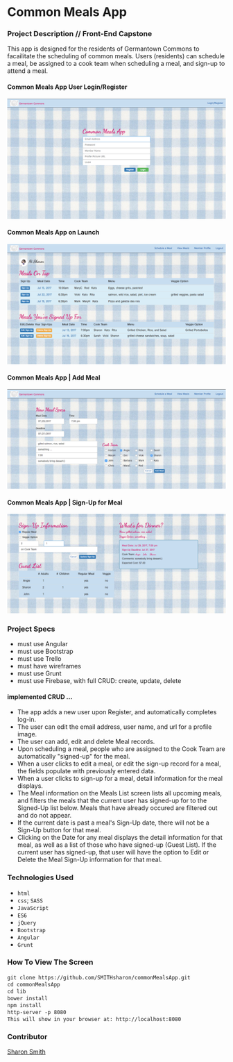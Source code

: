 # Common Meals App

### Project Description // Front-End Capstone

This app is designed for the residents of Germantown Commons to facailitate the scheduling of common meals. Users (residents) can schedule a meal, be assigned to a cook team when scheduling a meal, and sign-up to attend a meal. 

#### Common Meals App User Login/Register 
![Common Meals App on Launch](https://raw.githubusercontent.com/SMITHsharon/commonMealsApp/screens/screens/Common%20Meals%20App%20Login%20Register.png)

#### Common Meals App on Launch 
![Common Meals App on Launch](https://raw.githubusercontent.com/SMITHsharon/commonMealsApp/screens/screens/Common%20Meals%20App%20on%20Launch.png)

#### Common Meals App | Add Meal
![AddBook1 App on Click to Add New](https://raw.githubusercontent.com/SMITHsharon/commonMealsApp/screens/screens/Common%20Meals%20App%20Add%20Meal.png)

#### Common Meals App | Sign-Up for Meal
![AddBook1 App After Add](https://raw.githubusercontent.com/SMITHsharon/commonMealsApp/screens/screens/Common%20Meals%20App%20Sign-Up.png)


### Project Specs
- must use Angular
- must use Bootstrap
- must use Trello
- must have wireframes
- must use Grunt
- must use Firebase, with full CRUD: create, update, delete

#### implemented CRUD ...
- The app adds a new user upon Register, and automatically completes log-in. 
- The user can edit the email address, user name, and url for a profile image. 
- The user can add, edit and delete Meal records. 
- Upon scheduling a meal, people who are assigned to the Cook Team are automatically "signed-up" for the meal. 
- When a user clicks to edit a meal, or edit the sign-up record for a meal, the fields populate with previously entered data. 
- When a user clicks to sign-up for a meal, detail information for the meal displays. 
- The Meal information on the Meals List screen lists all upcoming meals, and filters the meals that the current user has signed-up for to the Signed-Up list below. Meals that have already occured are filtered out and do not appear. 
- If the current date is past a meal's Sign-Up date, there will not be a Sign-Up button for that meal. 
- Clicking on the Date for any meal displays the detail information for that meal, as well as a list of those who have signed-up (Guest List). If the current user has signed-up, that user will have the option to Edit or Delete the Meal Sign-Up information for that meal. 



### Technologies Used
- `html`
- `css`; `SASS`
- `JavaScript`
- `ES6`
- `jQuery`
- `Bootstrap`
- `Angular`
- `Grunt`


### How To View The Screen 
```
git clone https://github.com/SMITHsharon/commonMealsApp.git
cd commonMealsApp
cd lib
bower install
npm install
http-server -p 8080
This will show in your browser at: http://localhost:8080
```

### Contributor
[Sharon Smith](https://github.com/SMITHsharon)
